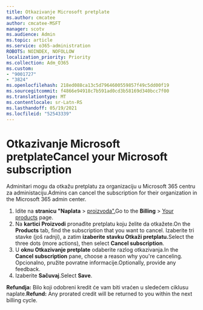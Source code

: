 ```yaml
---
title: Otkazivanje Microsoft pretplate
ms.author: cmcatee
author: cmcatee-MSFT
manager: scotv
ms.audience: Admin
ms.topic: article
ms.service: o365-administration
ROBOTS: NOINDEX, NOFOLLOW
localization_priority: Priority
ms.collection: Adm_O365
ms.custom:
- "9001727"
- "3824"
ms.openlocfilehash: 218ed088ca13c5d7964600559857f49c5dd00f19
ms.sourcegitcommit: f4866e94918c7b591ad0cd3b58169d340bcc7f00
ms.translationtype: MT
ms.contentlocale: sr-Latn-RS
ms.lasthandoff: 05/19/2021
ms.locfileid: "52543339"
---
```

# <a name="cancel-your-microsoft-subscription"></a><span data-ttu-id="bf673-102">Otkazivanje Microsoft pretplate</span><span class="sxs-lookup"><span data-stu-id="bf673-102">Cancel your Microsoft subscription</span></span>

<span data-ttu-id="bf673-103">Adminitari mogu da otkažu pretplatu za organizaciju u Microsoft 365 centru za administaciju.</span><span class="sxs-lookup"><span data-stu-id="bf673-103">Admins can cancel the subscription for their organization in the Microsoft 365 admin center.</span></span>

1. <span data-ttu-id="bf673-104">Idite na **stranicu "Naplata** \> [proizvoda".](https://go.microsoft.com/fwlink/p/?linkid=842054)</span><span class="sxs-lookup"><span data-stu-id="bf673-104">Go to the **Billing** \> [Your products](https://go.microsoft.com/fwlink/p/?linkid=842054) page.</span></span>
2. <span data-ttu-id="bf673-105">Na **kartici Proizvodi** pronađite pretplatu koju želite da otkažete.</span><span class="sxs-lookup"><span data-stu-id="bf673-105">On the **Products** tab, find the subscription that you want to cancel.</span></span> <span data-ttu-id="bf673-106">Izaberite tri stavke (još radnji), a zatim **izaberite stavku Otkaži pretplatu.**</span><span class="sxs-lookup"><span data-stu-id="bf673-106">Select the three dots (more actions), then select **Cancel subscription**.</span></span>
3. <span data-ttu-id="bf673-107">U **oknu Otkazivanje pretplate** odaberite razlog otkazivanja.</span><span class="sxs-lookup"><span data-stu-id="bf673-107">In the **Cancel subscription** pane, choose a reason why you're canceling.</span></span> <span data-ttu-id="bf673-108">Opcionalno, pružite povratne informacije.</span><span class="sxs-lookup"><span data-stu-id="bf673-108">Optionally, provide any feedback.</span></span>
4. <span data-ttu-id="bf673-109">Izaberite **Sačuvaj**.</span><span class="sxs-lookup"><span data-stu-id="bf673-109">Select **Save**.</span></span>

<span data-ttu-id="bf673-110">**Refundja:** Bilo koji odobreni kredit će vam biti vraćen u sledećem ciklusu naplate.</span><span class="sxs-lookup"><span data-stu-id="bf673-110">**Refund:** Any prorated credit will be returned to you within the next billing cycle.</span></span>
